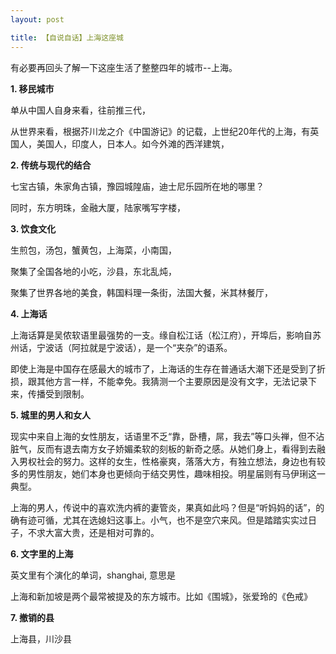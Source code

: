 ```yaml
---
layout: post 

title: 【自说自话】上海这座城
---
```


有必要再回头了解一下这座生活了整整四年的城市--上海。

**1. 移民城市**

单从中国人自身来看，往前推三代，

从世界来看，根据芥川龙之介《中国游记》的记载，上世纪20年代的上海，有英国人，美国人，印度人，日本人。如今外滩的西洋建筑，


**2. 传统与现代的结合**

七宝古镇，朱家角古镇，豫园城隍庙，迪士尼乐园所在地的哪里？

同时，东方明珠，金融大厦，陆家嘴写字楼，


**3. 饮食文化**

生煎包，汤包，蟹黄包，上海菜，小南国，

聚集了全国各地的小吃，沙县，东北乱炖，

聚集了世界各地的美食，韩国料理一条街，法国大餐，米其林餐厅，


**4. 上海话**

上海话算是吴侬软语里最强势的一支。缘自松江话（松江府），开埠后，影响自苏州话，宁波话（阿拉就是宁波话），是一个“夹杂”的语系。

即使上海是中国存在感最大的城市了，上海话的生存在普通话大潮下还是受到了折损，跟其他方言一样，不能幸免。我猜测一个主要原因是没有文字，无法记录下来，传播受到限制。

**5. 城里的男人和女人**

现实中来自上海的女性朋友，话语里不乏“靠，卧槽，屌，我去”等口头禅，但不沾脏气，反而有退去南方女子娇媚柔软的刻板的新奇之感。从她们身上，看得到去融入男权社会的努力。这样的女生，性格豪爽，落落大方，有独立想法，身边也有较多的男性朋友，她们本身也更倾向于结交男性，趣味相投。明星届则有马伊琍这一典型。

上海的男人，传说中的喜欢洗内裤的妻管炎，果真如此吗？但是“听妈妈的话”，的确有迹可循，尤其在选媳妇这事上。小气，也不是空穴来风。但是踏踏实实过日子，不求大富大贵，还是相对可靠的。

**6. 文字里的上海**

英文里有个演化的单词，shanghai, 意思是

上海和新加坡是两个最常被提及的东方城市。比如《围城》，张爱玲的《色戒》

**7. 撤销的县**

上海县，川沙县



